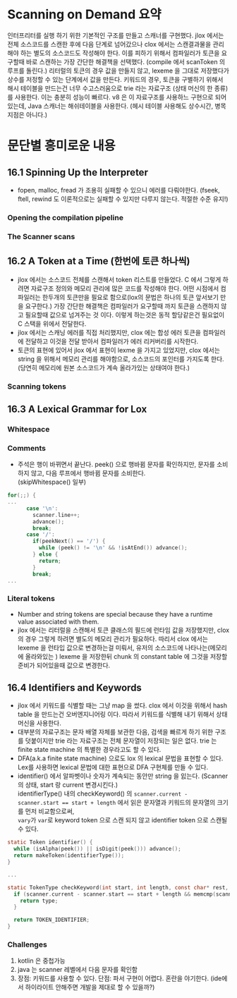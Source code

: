 # Scanning on Demand 요약
인터프리터를 실행 하기 위한 기본적인 구조를 만들고 스캐너를 구현했다.
jlox 에서는 전체 소스코드를 스캔한 후에 다음 단계로 넘어갔으나 clox 에서는 스캔결과물을 관리해야 하는 별도의 소스코드도 작성해야 한다.
이를 피하기 위해서 컴파일러가 토큰을 요구할때 바로 스캔하는 가장 간단한 해결책을 선택했다. (compile 에서 scanToken 의 루프를 돌린다.)
리터럴의 토큰의 경우 값을 만들지 않고, lexeme 을 그대로 저장했다가 상수를 저정할 수 있는 단계에서 값을 만든다.
키워드의 경우, 토큰을 구별하기 위해서 해시 테이블을 만드는건 너무 수고스러움으로 trie 라는 자료구조 (상태 머신의 한 종류) 를 사용한다.
이는 충분히 성능이 빠르다. v8 은 이 자료구조를 사용하느 구현으로 되어있는데, Java 스캐너는 해쉬테이블을 사용한다. (헤시 테이블 사용해도 상수시간, 병목지점은 아니다.) 


# 문단별 흥미로운 내용
## 16.1 Spinning Up the Interpreter
- fopen, malloc, fread 가 조용히 실패할 수 있으니 에러를 다뤄야한다. (fseek, ftell, rewind 도 이론적으로는 실패할 수 있지만 다루지 않는다. 적절한 수준 유지!)
### Opening the compilation pipeline
### The Scanner scans

## 16.2 A Token at a Time (한번에 토큰 하나씩)
- jlox 에서는 소스코드 전체를 스캔해서 token 리스트를 만들었다. C 에서 그렇게 하려면 자료구조 정의와 메모리 관리에 많은 코드를 작성해야 한다.
어떤 시점에서 컴파일러는 한두개의 토큰만을 필요로 함으로(lox의 문법은 하나의 토큰 앞서보기 만을 요구한다.) 가장 간단한 해결책은 컴파일러가 요구할때 까지 토큰을
스캔하지 않고 필요할때 값으로 넘겨주는 것 이다. 이렇게 하는것은 동적 할당같은건 필요없이 C 스택을 위에서 전달한다.
- jlox 에서는 스캐닝 에러를 직접 처리했지만, clox 에는 합성 에러 토큰을 컴파일러에 전달하고 이것을 전달 받아서 컴파일러가 에러 리커버리를 시작한다.
- 토큰의 표현에 있어서 jlox 에서 표현이 lexme 을 가지고 있었지만, clox 에서는 string 을 위해서 메모리 관리를 해야함으로, 소스코드의 포인터를 가지도록 한다. (당연히 메모리에 원본 소스코드가 계속 올라가있는 상태여야 한다.)
### Scanning tokens

## 16.3 A Lexical Grammar for Lox
### Whitespace
### Comments
- 주석은 행이 바뀌면서 끝난다. peek() 으로 행바뀜 문자를 확인하지만, 문자를 소비하지 않고, 다음 루프에서 행바뀜 문자를 소비한다.  
(skipWhitespace() 일부)
```c
for(;;) {
...
      case '\n':
        scanner.line++;
        advance();
        break;
      case '/':
        if(peekNext() == '/') {
          while (peek() != '\n' && !isAtEnd()) advance();
        } else {
          return;
        }
        break;
...
```
### Literal tokens
- Number and string tokens are special because they have a runtime value associated with them.
- jlox 에서는 리터럴을 스캔해서 토큰 클래스의 필드에 런타임 값을 저장했지만, clox 의 경우 그렇게 하려면 별도의 메모리 관리가 필요하다.
따리서 clox 에서는 lexeme 을 런타입 값으로 변경하는걸 미뤄서, 유저의 소스코드에 나타나는(메모리에 올라와있는 ) lexeme 을 저장한뒤
chunk 의 constant table 에 그것을 저장할 준비가 되어있을때 값으로 변경한다.

## 16.4 Identifiers and Keywords
- jlox 에서 키워드를 식별할 때는 그냥 map 을 썼다. clox 에서 이것을 위해서 hash table 을 만드는건 오버엔지니어링 이다.
따라서 키워드를 식별해 내기 위해서 상태 머신을 사용한다.
- 대부분의 자료구조는 문자 배열 자체를 보관한 다음, 검색을 빠르게 하기 위한 구조를 덧붙이지만 trie 라는 자료구조는 전체 문자열이 저장되는 일은 없다.
trie 는 finite state machine 의 특별한 경우라고도 할 수 있다. 
- DFA(a.k.a finite state machine) 으로도 lox 의 lexical 문법을 표현할 수 있다. Lex를 사용하면 lexical 문법에 대한 표현으로 DFA 구현체를 만들 수 있다.
- identifier() 에서 알파벳이나 숫자가 계속되는 동안만 string 을 잀는다. (Scanner 의 상태, start 랑 current 변경시킨다.)  
identifierType() 내의 checkKeyword() 의 `scanner.current - scanner.start == start + length` 에서 읽은 문자열과 키워드의 문자열의 크기를 먼저 비교함으로써,  
`vary`가 `var`로 keyword token 으로 스캔 되지 않고 identifier token 으로 스캔될 수 있다.   
```c
static Token identifier() {
  while (isAlpha(peek()) || isDigit(peek())) advance();
  return makeToken(identifierType());
}

...

static TokenType checkKeyword(int start, int length, const char* rest, TokenType type) {
  if (scanner.current - scanner.start == start + length && memcmp(scanner.start + start, rest, length) == 0) {
    return type;
  }

  return TOKEN_IDENTIFIER;
}
```
### Challenges
1. kotlin 은 중첩가능
2. java 는 scanner 레벨에서 다음 문자를 확인함
3. 장점: 키워드를 사용할 수 있다. 단점: 파서 구현이 어렵다. 혼란을 야기한다. (ide에서 하이라이트 안해주면 개발을 제대로 할 수 있을까?) 